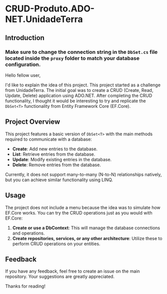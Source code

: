 # CRUD-Produto.ADO-NET.UnidadeTerra

## Introduction

### Make sure to change the connection string in the `DbSet.cs` file located inside the `proxy` folder to match your database configuration.

Hello fellow user,

I'd like to explain the idea of this project. This project started as a challenge from UnidadeTerra. The initial goal was to create a CRUD (Create, Read, Update, Delete) application using ADO.NET. After completing the CRUD functionality, I thought it would be interesting to try and replicate the `DbSet<T>` functionality from Entity Framework Core (EF.Core).

## Project Overview

This project features a basic version of `DbSet<T>` with the main methods required to communicate with a database:

- **Create**: Add new entries to the database.
- **List**: Retrieve entries from the database.
- **Update**: Modify existing entries in the database.
- **Delete**: Remove entries from the database.

Currently, it does not support many-to-many (N-to-N) relationships natively, but you can achieve similar functionality using LINQ.

## Usage

The project does not include a menu because the idea was to simulate how EF.Core works. You can try the CRUD operations just as you would with EF.Core:

1. **Create or use a DbContext**: This will manage the database connections and operations.
2. **Create repositories, services, or any other architecture**: Utilize these to perform CRUD operations on your entities.

## Feedback

If you have any feedback, feel free to create an issue on the main repository. Your suggestions are greatly appreciated.

Thanks for reading!
